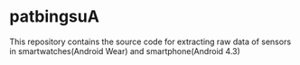 # patbingsuA

This repository contains the source code for extracting raw data of sensors in smartwatches(Android Wear) and smartphone(Android 4.3)

